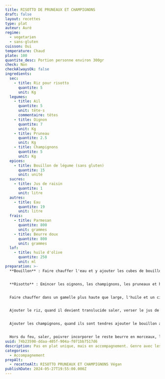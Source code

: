 ```yaml
---
title: RISOTTO DE PRUNEAUX ET CHAMPIGNONS
draft: false
layout: recettes
type: plat
auteur: Auré
regime:
  - vegetarien
  - sans-gluten
cuisson: Oui
temperature: Chaud
plate: 100
quantite_desc: Portion personne environ 300gr
check: Non
checkAlwaysOk: false
ingredients:
  sec:
    - title: Riz pour risotto
      quantite: 5
      unit: Kg
  legumes:
    - title: Ail
      quantite: 5
      unit: tête·s
      commentaire: têtes
    - title: Oignon
      quantite: 7
      unit: Kg
    - title: Pruneau
      quantite: 2.5
      unit: Kg
    - title: Champignons
      quantite: 5
      unit: Kg
  epices:
    - title: Bouillon de légume (sans gluten)
      quantite: 15
      unit: unité
  sucres:
    - title: Jus de raisin
      quantite: 1
      unit: litre
  autres:
    - title: Eau
      quantite: 19
      unit: litre
  frais:
    - title: Parmesan
      quantite: 800
      unit: grammes
    - title: Beurre doux
      quantite: 800
      unit: grammes
  lof:
    - title: huile d'olive
      quantite: 250
      unit: ml
preparation: >-
  **Bouillon** : Faire chauffer l'eau et y ajouter les cubes de bouillon


  **Risotto** : Emincer les oignons, les champignons, les pruneaux et hacher finement l'ail.


  Faire chauffer dans un gamelle plus haute que large, l'huile et un cinquième du beurre, ajouter les oignons puis l'ail. Laisser cuire quelques minutes.


  Ajouter le riz, quand il devient translucide saler, verser le jus de raisin et laisser évaporer en remuant.


  Ajouter les champignons, quand ils sont tendres ajouter le bouillon au fur et à mesure de son absorption jusqu'à ce que le riz soit tendre.


  Hors du feu, saler, poivrer incorporer le reste beurre en morceaux, le parmesan râpé et les morceaux de pruneaux. Mélanger, couvrir et laisser reposer.
uuid: 74b23598-ddaa-405f-904a-f071bb7517d6
description: Pas en plat unique, mais en accompagnement. Genre avec les farçous aveyronnais.
categories:
  - Accompagnement
prepAlt:
  - recetteAlt: RISOTTO PRUNEAUX ET CHAMPIGNONS Végan
publishDate: 2024-05-27T19:55:00.000Z
---
```

